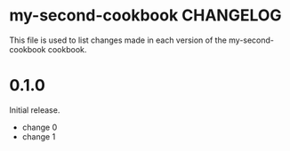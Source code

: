 # my-second-cookbook CHANGELOG

This file is used to list changes made in each version of the my-second-cookbook cookbook.

# 0.1.0

Initial release.

- change 0
- change 1

